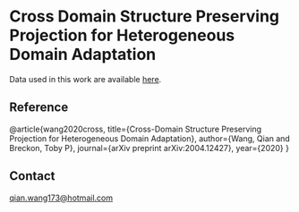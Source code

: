 # Cross Domain Structure Preserving Projection for Heterogeneous Domain Adaptation
Data used in this work are available [here](https://github.com/hellowangqian/domain-adaptation-capls).

## Reference
@article{wang2020cross,
  title={Cross-Domain Structure Preserving Projection for Heterogeneous Domain Adaptation},
  author={Wang, Qian and Breckon, Toby P},
  journal={arXiv preprint arXiv:2004.12427},
  year={2020}
}

## Contact
qian.wang173@hotmail.com
